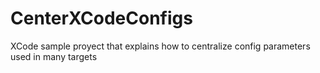 # CenterXCodeConfigs
XCode sample proyect that explains how to centralize config parameters used in many targets
